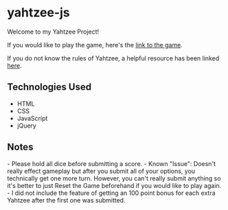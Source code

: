 # yahtzee-js
Welcome to my Yahtzee Project! 

If you would like to play the game, here's the <a href="https://dannythekid1292.github.io/yahtzee-js/">link to the game</a>.

If you do not know the rules of Yahtzee, a helpful resource has been linked <a href="https://gamerules.com/rules/yahtzee-dice-game/">here</a>.

<h2><strong>Technologies Used</strong></h2>
<ul>
  <li>HTML</li>
  <li>CSS</li>
  <li>JavaScript</li>
  <li>jQuery</li>
 </ul>

<h2>Notes</h2>
- Please hold all dice before submitting a score.
- Known "Issue": Doesn't really effect gameplay but after you submit all of your options, you technically get one more turn. However, you can't really submit anything so it's better to just Reset the Game beforehand if you would like to play again. 
- I did not include the feature of getting an 100 point bonus for each extra Yahtzee after the first one was submitted. 
